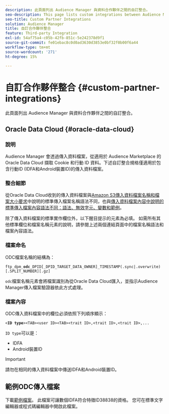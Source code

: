 ```yaml
---
description: 此頁面列出 Audience Manager 與資料合作夥伴之間的自訂整合。
seo-description: This page lists custom integrations between Audience Manager and data partners.
seo-title: Custom Partner Integrations
solution: Audience Manager
title: 自訂合作夥伴整合
feature: Third-party Integration
exl-id: 54af75a4-c05b-42fb-851c-5e242378d9f1
source-git-commit: fe01ebac8c0d0ad3630d3853e0bf32f0b00f6a44
workflow-type: tm+mt
source-wordcount: '271'
ht-degree: 15%

---
```


# 自訂合作夥伴整合 {#custom-partner-integrations}

此頁面列出 Audience Manager 與資料合作夥伴之間的自訂整合。

## Oracle Data Cloud {#oracle-data-cloud}

### 說明

Audience Manager 會透過傳入資料檔案，從適用於 Audience Marketplace 的 Oracle Data Cloud 擷取 Cookie 和行動 ID 資料。下述自訂整合規格僅適用於包含行動ID (IDFA和Android裝置ID)的傳入資料檔案。

### 整合細節

從Oracle Data Cloud收到的傳入資料檔案與[Amazon S3傳入資料檔案名稱和檔案大小要求](/help/using/integration/sending-audience-data/batch-data-transfer-explained/inbound-s3-filenames.md)中說明的標準傳入檔案名稱語法不同，也與[傳入資料檔案內容中說明的標準傳入檔案內容語法不同：語法、無效字元、變數和範例](/help/using/integration/sending-audience-data/batch-data-transfer-explained/inbound-file-contents.md)。

除了傳入資料檔案的標準實作欄位外，以下醒目提示的元素為必填。 如需所有其他標準欄位和檔案名稱元素的說明，請參閱上述兩個連結頁面中的檔案名稱語法和檔案內容語法。

### 檔案命名

ODC檔案名稱的結構為：

`ftp_dpm_`**`odc`**`_DPID[_DPID_TARGET_DATA_OWNER]_TIMESTAMP(.sync|.overwrite)[.SPLIT_NUMBER][.gz]`

`odc`檔案名稱元素會將檔案識別為從Oracle Data Cloud匯入，並指示Audience Manager傳入檔案驗證器依此方式處理。

### 檔案內容

ODC傳入資料檔案中的欄位必須依照下列順序顯示：

`<`**`ID type`**`><TAB><user ID><TAB><trait ID>,<trait ID>,<trait ID>,...`

`ID type`可以是：

* IDFA
* Android裝置ID

>[!IMPORTANT]
>
>請勿在相同的傳入資料檔案中傳送IDFA和Android裝置ID。

## 範例ODC傳入檔案

下載[範例檔案](/help/using/integration/assets/ftp_dpm_odc_12345_1556223815.sync)。 此檔案可讓數個IDFA符合特徵ID38838的資格。 您可在標準文字編輯器或程式碼編輯器中開啟此檔案。
